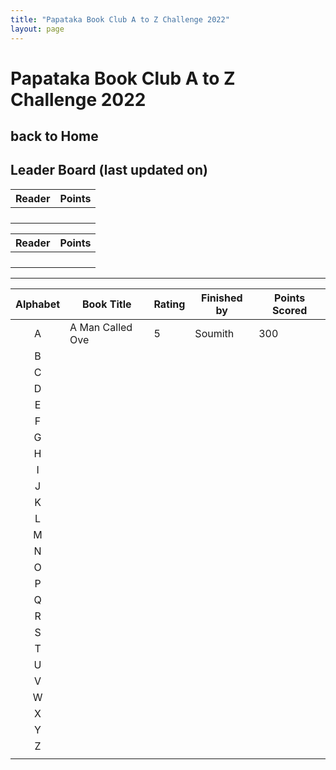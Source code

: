 ```yaml
---
title: "Papataka Book Club A to Z Challenge 2022"
layout: page
---
```

# Papataka Book Club A to Z Challenge 2022
back to Home
------------------------------------
## Leader Board (last updated on)
|Reader|Points|
|:---:|:---:|
|||
|||
|||
|||

|Reader|Points|
|:---:|:---:|
|||
|||
|||
|||
---------------
| Alphabet  | Book Title  | Rating |Finished by | Points Scored  | 
|:---:|---|---|---|---|
| A |  A Man Called Ove |  5 |  Soumith | 300  |
| B |   |   |   |   |
| C |   |   |   |   |
| D  |   |   |   |   |
| E  |   |   |   |   |
|  F |   |   |   |   |
|  G |   |   |   |   |
| H  |   |   |   |   |
| I  |   |   |   |   |
| J  |   |   |   |   |
| K  |   |   |   |   |
|  L |   |   |   |   |
|  M |   |   |   |   |
|  N |   |   |   |   |
| O  |   |   |   |   |
| P  |   |   |   |   |
| Q  |   |   |   |   |
| R  |   |   |   |   |
| S  |   |   |   |   |
| T  |   |   |   |   |
| U  |   |   |   |   |
| V  |   |   |   |   |
| W  |   |   |   |   |
| X  |   |   |   |   |
| Y  |   |   |   |   |
| Z  |   |   |   |   |
|   |   |   |   |   |


